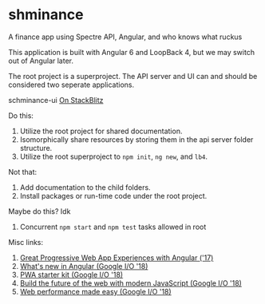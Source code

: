 # shminance
A finance app using Spectre API, Angular, and who knows what ruckus

This application is built with Angular 6 and LoopBack 4, but we may switch out of Angular later.

The root project is a superproject. The API server and UI can and should be considered two seperate applications.

schminance-ui [On StackBlitz](https://stackblitz.com/github/Vandivier/shminance/tree/master/shminance-ui)

Do this:
1. Utilize the root project for shared documentation.
2. Isomorphically share resources by storing them in the api server folder structure.
3. Utilize the root superproject to `npm init`, `ng new`, and `lb4`.

Not that:
1. Add documentation to the child folders.
2. Install packages or run-time code under the root project.

Maybe do this? Idk
1. Concurrent `npm start` and `npm test` tasks allowed in root

Misc links:
1. [Great Progressive Web App Experiences with Angular ('17)](https://www.youtube.com/watch?time_continue=52&v=C8KcW1Nj3Mw)
2. [What's new in Angular (Google I/O '18)](https://www.youtube.com/watch?v=jnp_ny4SOQE)
3. [PWA starter kit (Google I/O '18)](https://www.youtube.com/watch?v=we3lLo-UFtk)
4. [Build the future of the web with modern JavaScript (Google I/O '18)](https://www.youtube.com/watch?v=mIWCLOftfRw)
5. [Web performance made easy (Google I/O '18)](https://www.youtube.com/watch?v=Mv-l3-tJgGk)
